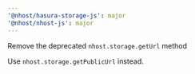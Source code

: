 ```yaml
---
'@nhost/hasura-storage-js': major
'@nhost/nhost-js': major
---
```


Remove the deprecated `nhost.storage.getUrl` method

Use `nhost.storage.getPublicUrl` instead.
